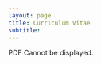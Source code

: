 ```yaml
---
layout: page
title: Curriculum Vitae
subtitle:
---
```

<object align="center" width="300" height="400" type="application/pdf" data="/pdfs/shortCV.pdf">
  <p>PDF Cannot be displayed.</p>
</object>
